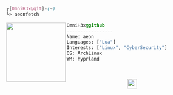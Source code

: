 ```css
┌[OmniH3x@git]-(~)
└> aeonfetch
```
 
<div style="display:block;text-align:left"><img align="left" src="https://user-images.githubusercontent.com/123886904/218268944-995c6c60-51bc-4f8f-bcd4-407c3f5f2ad2.gif" border="0" style="width:156px;">

  ```css
  OmniH3x@github
  -----------------
  Name: aeon
  Languages: ["Lua"]
  Interests: ["Linux", "CyberSecurity"]
  OS: ArchLinux
  WM: hyprland
  ```
</div>
<br />
<p align="center">
  <samp>
    <a href="mailto:insp3ctor@proton.me"><img height="25" src="https://img.shields.io/badge/EMAIL-221f29?style=for-the-badge&logo=gmail&logoColor=white"</a>
  </samp>
</p>
